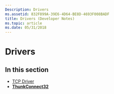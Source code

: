 ```yaml
---
Description: Drivers
ms.assetid: 832F899A-39E6-4D64-BE8D-4693F008BADF
title: Drivers (Developer Notes)
ms.topic: article
ms.date: 05/31/2018
---
```


# Drivers

## In this section

-   [TCP Driver](tcp-driver.md)
-   [**ThunkConnect32**](thunkconnect32.md)

 

 



